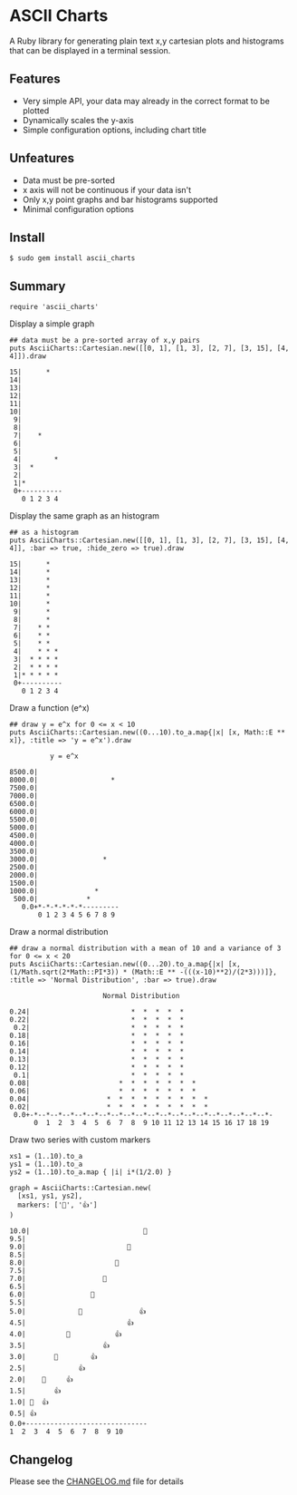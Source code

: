 # ASCII Charts

A Ruby library for generating plain text x,y cartesian plots and histograms that can be displayed in a terminal session.

## Features

 * Very simple API, your data may already in the correct format to be plotted
 * Dynamically scales the y-axis
 * Simple configuration options, including chart title

## Unfeatures

 * Data must be pre-sorted
 * x axis will not be continuous if your data isn't
 * Only x,y point graphs and bar histograms supported
 * Minimal configuration options

## Install

    $ sudo gem install ascii_charts

## Summary

    require 'ascii_charts'

Display a simple graph

    ## data must be a pre-sorted array of x,y pairs
    puts AsciiCharts::Cartesian.new([[0, 1], [1, 3], [2, 7], [3, 15], [4, 4]]).draw
    
    15|      *   
    14|          
    13|          
    12|          
    11|          
    10|          
     9|          
     8|          
     7|    *     
     6|          
     5|          
     4|        * 
     3|  *       
     2|          
     1|*         
     0+----------
       0 1 2 3 4 

Display the same graph as an histogram

    ## as a histogram
    puts AsciiCharts::Cartesian.new([[0, 1], [1, 3], [2, 7], [3, 15], [4, 4]], :bar => true, :hide_zero => true).draw
    
    15|      *   
    14|      *   
    13|      *   
    12|      *   
    11|      *   
    10|      *   
     9|      *   
     8|      *   
     7|    * *   
     6|    * *   
     5|    * *   
     4|    * * * 
     3|  * * * * 
     2|  * * * * 
     1|* * * * * 
     0+----------
       0 1 2 3 4 

Draw a function (e^x)

    ## draw y = e^x for 0 <= x < 10
    puts AsciiCharts::Cartesian.new((0...10).to_a.map{|x| [x, Math::E ** x]}, :title => 'y = e^x').draw
    
              y = e^x          
     
    8500.0|                    
    8000.0|                  * 
    7500.0|                    
    7000.0|                    
    6500.0|                    
    6000.0|                    
    5500.0|                    
    5000.0|                    
    4500.0|                    
    4000.0|                    
    3500.0|                    
    3000.0|                *   
    2500.0|                    
    2000.0|                    
    1500.0|                    
    1000.0|              *     
     500.0|            *       
       0.0+*-*-*-*-*-*---------
           0 1 2 3 4 5 6 7 8 9 

Draw a normal distribution

    ## draw a normal distribution with a mean of 10 and a variance of 3 for 0 <= x < 20
    puts AsciiCharts::Cartesian.new((0...20).to_a.map{|x| [x, (1/Math.sqrt(2*Math::PI*3)) * (Math::E ** -(((x-10)**2)/(2*3)))]}, :title => 'Normal Distribution', :bar => true).draw
    
                           Normal Distribution                       
     
    0.24|                         *  *  *  *  *                      
    0.22|                         *  *  *  *  *                      
     0.2|                         *  *  *  *  *                      
    0.18|                         *  *  *  *  *                      
    0.16|                         *  *  *  *  *                      
    0.14|                         *  *  *  *  *                      
    0.13|                         *  *  *  *  *                      
    0.12|                         *  *  *  *  *                      
     0.1|                         *  *  *  *  *                      
    0.08|                      *  *  *  *  *  *  *                   
    0.06|                      *  *  *  *  *  *  *                   
    0.04|                   *  *  *  *  *  *  *  *  *                
    0.02|                   *  *  *  *  *  *  *  *  *                
     0.0+-*--*--*--*--*--*--*--*--*--*--*--*--*--*--*--*--*--*--*--*-
          0  1  2  3  4  5  6  7  8  9 10 11 12 13 14 15 16 17 18 19 


Draw two series with custom markers

    xs1 = (1..10).to_a
    ys1 = (1..10).to_a
    ys2 = (1..10).to_a.map { |i| i*(1/2.0) }

    graph = AsciiCharts::Cartesian.new(
      [xs1, ys1, ys2],
      markers: ['👋', '👍']
    )

    10.0|                            👋
    9.5|
    9.0|                         👋
    8.5|
    8.0|                      👋
    7.5|
    7.0|                   👋
    6.5|
    6.0|                👋
    5.5|
    5.0|             👋              👍
    4.5|                         👍
    4.0|          👋           👍
    3.5|                   👍
    3.0|       👋        👍
    2.5|             👍
    2.0|    👋     👍
    1.5|       👍
    1.0| 👋  👍
    0.5| 👍
    0.0+------------------------------
    1  2  3  4  5  6  7  8  9 10


## Changelog

Please see the [CHANGELOG.md](https://github.com/paulRbr/ascii_charts/blob/master/CHANGELOG.md) file for details
